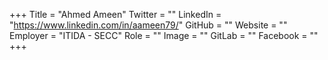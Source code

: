 +++
Title = "Ahmed Ameen"
Twitter = ""
LinkedIn = "https://www.linkedin.com/in/aameen79/"
GitHub = ""
Website = ""
Employer = "ITIDA - SECC"
Role = ""
Image = ""
GitLab = ""
Facebook = ""
+++
